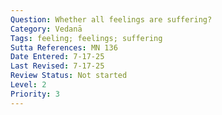 ```yaml
---
Question: Whether all feelings are suffering?
Category: Vedanā
Tags: feeling; feelings; suffering
Sutta References: MN 136
Date Entered: 7-17-25
Last Revised: 7-17-25
Review Status: Not started
Level: 2
Priority: 3
---
```

